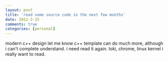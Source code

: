 ```yaml
---
layout: post
title: 'read some source code in the next few months'
date: 2012-3-15
comments: true
categories: [personal]
---
```

modern c++ design let me know c++ template can do much more, although i can't complete understand. i need read it again.
loki, chrome, linux kernel i really want to read.

